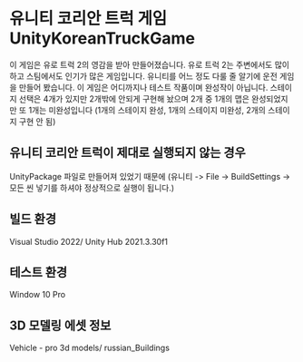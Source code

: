 # 유니티 코리안 트럭 게임 UnityKoreanTruckGame
이 게임은 유로 트럭 2의 영감을 받아 만들어졌습니다.
유로 트럭 2는 주변에서도 많이 하고 스팀에서도 인기가 많은 게임입니다.
유니티를 어느 정도 다룰 줄 알기에 운전 게임을 만들어 봤습니다.
이 게임은 어디까지나 테스트 작품이며 완성작이 아닙니다.
스테이지 선택은 4개가 있지만 2개밖에 안되게 구현해 놨으며 2개 중 1개의 맵은 완성되었지만 또 1개는 미완성입니다 (1개의 스테이지 완성, 1개의 스테이지 미완성, 2개의 스테이지 구현 안 됨)

## 유니티 코리안 트럭이 제대로 실행되지 않는 경우
UnityPackage 파일로 만들어져 있었기 때문에 (유니티 -> File -> BuildSettings -> 모든 씬 넣기를 하셔야 정상적으로 실행이 됩니다.)

## 빌드 환경
Visual Studio 2022/
Unity Hub 2021.3.30f1

## 테스트 환경
Window 10 Pro

## 3D 모델링 에셋 정보
Vehicle - pro 3d models/
russian_Buildings
